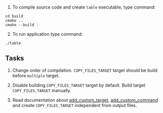 1. To compile source code and create `table` executable, type command:
```
cd build
cmake ..
cmake --build .
```
2. To run application type command:

```
./table
```

## Tasks

1. Change order of compilation. `COPY_FILES_TARGET` target should be build before `multiple` target.

2. Disable building `COPY_FILES_TARGET` target by default. Build target `COPY_FILES_TARGET` manually.

3. Read documentation about [add_custom_target](https://cmake.org/cmake/help/latest/command/add_custom_target.html), [add_custom_command](https://cmake.org/cmake/help/latest/command/add_custom_command.html) and create `COPY_FILES_TARGET` independent from output files.
